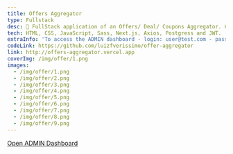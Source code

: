 ```yaml
---
title: Offers Aggregator
type: Fullstack
desc: 💸 FullStack application of an Offers/ Deal/ Coupons Aggregator. Created with Next,js
tech: HTML, CSS, JavaScript, Sass, Next.js, Axios, Postgress and JWT.
extraInfo: 'To access the ADMIN dashboard - login: user@test.com - password: 12345678'
codeLink: https://github.com/luizfverissimo/offer-aggregator
link: http://offers-aggregator.vercel.app
coverImg: /img/offer/1.png
images:
  - /img/offer/1.png
  - /img/offer/2.png
  - /img/offer/3.png
  - /img/offer/4.png
  - /img/offer/5.png
  - /img/offer/6.png
  - /img/offer/7.png
  - /img/offer/8.png
  - /img/offer/9.png
---
```

<a class="transition-all hover:text-pink-theme" href="http://offers-aggregator.vercel.app/admin" rel='external' target='_blank' rel='noopener'>Open ADMIN Dashboard</a>
